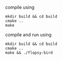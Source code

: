 compile using

```
mkdir build && cd build
cmake ..
make
```

compile and run using
```
mkdir build && cd build
cmake ..
make && ./flopsy-bird
```
